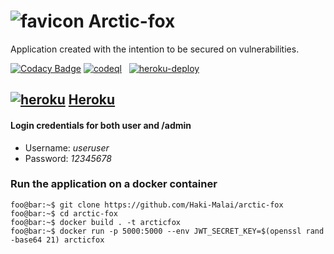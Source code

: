 # ![favicon](https://github.com/Haki-Malai/arctic-fox/blob/main/frontend/assets/favicon-16x16.png?raw=true) Arctic-fox
Application created with the intention to be secured on vulnerabilities.

[![Codacy Badge](https://api.codacy.com/project/badge/Grade/3288a663dc474f16a9ab2ebf95d6b426)](https://app.codacy.com/gh/Haki-Malai/arctic-fox?utm_source=github.com&utm_medium=referral&utm_content=Haki-Malai/arctic-fox&utm_campaign=Badge_Grade_Settings)
[![codeql](https://github.com/Haki-Malai/arctic-fox/actions/workflows/codeql.yml/badge.svg?branch=main)](https://github.com/Haki-Malai/arctic-fox/actions/workflows/codeql.yml)
&nbsp;
[![heroku-deploy](https://github.com/Haki-Malai/arctic-fox/actions/workflows/docker-heroku-deploy.yml/badge.svg?branch=main)](https://github.com/Haki-Malai/arctic-fox/actions/workflows/docker-heroku-deploy.yml)




## [![heroku](https://github.com/heroku/favicon/blob/master/favicon.iconset/icon_16x16.png?raw=true)](https://arcticfox.herokuapp.com/) [Heroku](https://arcticfox.herokuapp.com/)
  #### Login credentials for both user and /admin
  - Username: *useruser*
  - Password: *12345678*

### Run the application on a docker container
```console
foo@bar:~$ git clone https://github.com/Haki-Malai/arctic-fox
foo@bar:~$ cd arctic-fox
foo@bar:~$ docker build . -t arcticfox
foo@bar:~$ docker run -p 5000:5000 --env JWT_SECRET_KEY=$(openssl rand -base64 21) arcticfox
```
